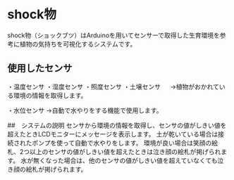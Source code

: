 # shock物

shock物（ショックブツ）はArduinoを用いてセンサーで取得した生育環境を参考に植物の気持ちを可視化するシステムです。

## 使用したセンサ
  ・温度センサ
  ・湿度センサ
  ・照度センサ
  ・土壌センサ
　 →植物がおかれている環境の情報を取得します。
 
  ・水位センサ
   →自動で水やりをする機能で使用します。
   
##　システムの説明
  センサから環境の情報を取得し、センサの値がしきい値を超えたときLCDモニターにメッセージを表示します。
  土が乾いている場合は接続されたポンプを使って自動で水やりをします。
  環境が良い場合は笑顔の絵札、2つ以上のセンサの値がしきい値を超えたときは泣き顔の絵札が掲げられます。
  水が無くなった場合は、他のセンサの値がしきい値を超えていなくても泣き顔の絵札が掲げられます。
